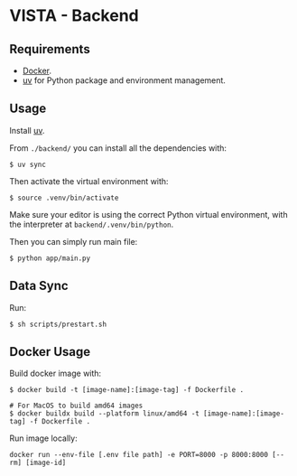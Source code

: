 # VISTA - Backend

## Requirements

* [Docker](https://www.docker.com/).
* [uv](https://docs.astral.sh/uv/) for Python package and environment management.

## Usage

Install [uv](https://docs.astral.sh/uv/).

From `./backend/` you can install all the dependencies with:

```console
$ uv sync
```

Then activate the virtual environment with:

```console
$ source .venv/bin/activate
```

Make sure your editor is using the correct Python virtual environment, with the interpreter at `backend/.venv/bin/python`.

Then you can simply run main file:

```console
$ python app/main.py
```

## Data Sync
Run:
```console
$ sh scripts/prestart.sh
```

## Docker Usage

Build docker image with:

```console
$ docker build -t [image-name]:[image-tag] -f Dockerfile .

# For MacOS to build amd64 images
$ docker buildx build --platform linux/amd64 -t [image-name]:[image-tag] -f Dockerfile .
```

Run image locally:

```console
docker run --env-file [.env file path] -e PORT=8000 -p 8000:8000 [--rm] [image-id] 
```